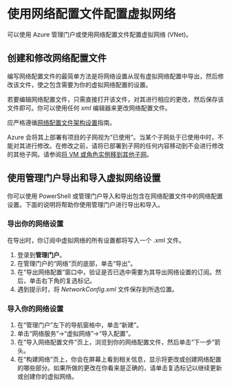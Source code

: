 ﻿<properties 
	pageTitle="使用网络配置文件配置虚拟网络" 
	description="有关通过 Azure 管理门户导出和导入网络配置文件以创建或修改虚拟网络的说明。" 
	services="virtual-network" 
	documentationCenter="" 
	authors="telmosampaio" 
	manager="carmonm" 
	editor="tysonn"/>

<tags
	ms.service="virtual-network"
	ms.date="03/15/2016"
	wacn.date="01/14/2016"/>

# 使用网络配置文件配置虚拟网络

可以使用 Azure 管理门户或使用网络配置文件配置虚拟网络 (VNet)。

## 创建和修改网络配置文件 
编写网络配置文件的最简单方法是将网络设置从现有虚拟网络配置中导出，然后修改该文件，使之包含需要为你的虚拟网络配置的设置。

若要编辑网络配置文件，只需直接打开该文件，对其进行相应的更改，然后保存该文件即可。你可以使用任何 *xml* 编辑器来更改网络配置文件。

应严格遵循[网络配置文件架构设置](https://msdn.microsoft.com/zh-cn/library/azure/jj157100.aspx)指南。

Azure 会将其上部署有项目的子网视为“已使用”。当某个子网处于已使用中时，不能对其进行修改。在修改之前，请将已部署到子网的任何内容移动到不会进行修改的其他子网。请参阅[将 VM 或角色实例移到其他子网](/documentation/articles/virtual-networks-move-vm-role-to-subnet)。

## 使用管理门户导出和导入虚拟网络设置  
你可以使用 PowerShell 或管理门户导入和导出包含在网络配置文件中的网络配置设置。下面的说明将帮助你使用管理门户进行导出和导入。

### 导出你的网络设置
在导出时，你订阅中虚拟网络的所有设置都将写入一个 .xml 文件。

1. 登录到**管理门户**。
2. 在管理门户的“网络”页的底部，单击“导出”。 
3. 在“导出网络配置”窗口中，验证是否已选中需要为其导出网络设置的订阅。然后，单击右下角的复选标记。 
4. 遇到提示时，将 *NetworkConfig.xml* 文件保存到所选位置。


### 导入你的网络设置

1. 在“管理门户”左下的导航窗格中，单击“新建”。
2. 单击“网络服务”->“虚拟网络”->“导入配置”。
3. 在“导入网络配置文件”页上，浏览到你的网络配置文件，然后单击“下一步”箭头。
4. 在“构建网络”页上，你会在屏幕上看到相关信息，显示将更改或创建网络配置的哪些部分。如果所做的更改在你看来是正确的，请单击复选标记以继续更新或创建你的虚拟网络。 

<!---HONumber=70-->